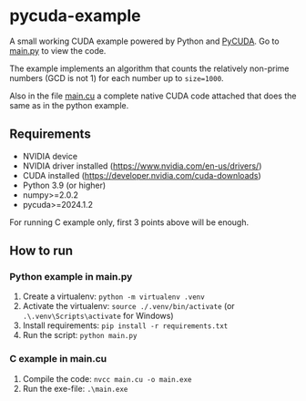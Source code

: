 # pycuda-example

A small working CUDA example powered by Python and 
[PyCUDA](https://pypi.org/project/pycuda/). 
Go to [main.py](main.py) to view the code.

The example implements an algorithm that counts the relatively non-prime numbers
(GCD is not 1) for each number up to `size=1000`.

Also in the file [main.cu](main.cu) a complete native CUDA code attached that
does the same as in the python example.

## Requirements

* NVIDIA device
* NVIDIA driver installed (https://www.nvidia.com/en-us/drivers/)
* CUDA installed (https://developer.nvidia.com/cuda-downloads)
* Python 3.9 (or higher)
* numpy>=2.0.2
* pycuda>=2024.1.2

For running C example only, first 3 points above will be enough.

## How to run

### Python example in **main.py**

1. Create a virtualenv: `python -m virtualenv .venv`
2. Activate the virtualenv: `source ./.venv/bin/activate` (or `.\.venv\Scripts\activate` for Windows)
3. Install requirements: `pip install -r requirements.txt`
4. Run the script: `python main.py`

### C example in **main.cu**

1. Compile the code: `nvcc main.cu -o main.exe`
2. Run the exe-file: `.\main.exe`
